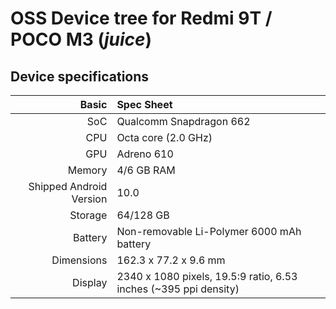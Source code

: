 
 OSS Device tree for Redmi 9T / POCO M3 (_juice_)
  ==============

  ## Device specifications
 
  Basic | Spec Sheet
 -------:|:-------------------------
 SoC | Qualcomm Snapdragon 662
 CPU | Octa core (2.0 GHz)
 GPU | Adreno 610
 Memory | 4/6 GB RAM
 Shipped Android Version | 10.0
 Storage | 64/128 GB
 Battery | Non-removable Li-Polymer 6000 mAh battery
 Dimensions | 162.3 x 77.2 x 9.6 mm
 Display | 2340 x 1080 pixels, 19.5:9 ratio, 6.53 inches (~395 ppi density)
    
